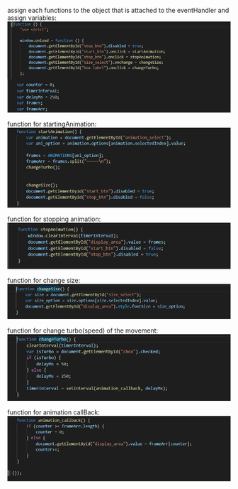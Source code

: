 assign each functions to the object that is attached to the eventHandler 
and assign variables:
![first js file](https://github.com/hgebrekidan/cs445_labs/blob/main/lab4/first.png)

function for startingAnimation: 
![second js file](https://github.com/hgebrekidan/cs445_labs/blob/main/lab4/second.png)

function for stopping animation: 
![third js file](https://github.com/hgebrekidan/cs445_labs/blob/main/lab4/third.png)

function for change size:
![fourth js file](https://github.com/hgebrekidan/cs445_labs/blob/main/lab4/fourth.png)

function for change turbo(speed) of the movement:
![fifth js file](https://github.com/hgebrekidan/cs445_labs/blob/main/lab4/fifth.png)

function for animation callBack:
![sixth js file](https://github.com/hgebrekidan/cs445_labs/blob/main/lab4/sixth.png)
